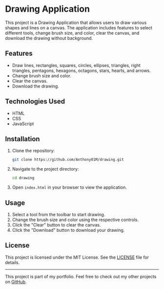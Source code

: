 # Drawing Application

This project is a Drawing Application that allows users to draw various shapes and lines on a canvas. The application includes features to select different tools, change brush size, and color, clear the canvas, and download the drawing without background.

## Features

- Draw lines, rectangles, squares, circles, ellipses, triangles, right triangles, pentagons, hexagons, octagons, stars, hearts, and arrows.
- Change brush size and color.
- Clear the canvas.
- Download the drawing.

## Technologies Used

- HTML
- CSS
- JavaScript

## Installation

1. Clone the repository:
    ```sh
    git clone https://github.com/Anthony01M/drawing.git
    ```
2. Navigate to the project directory:
    ```sh
    cd drawing
    ```
3. Open `index.html` in your browser to view the application.

## Usage

1. Select a tool from the toolbar to start drawing.
2. Change the brush size and color using the respective controls.
3. Click the "Clear" button to clear the canvas.
4. Click the "Download" button to download your drawing.

## License

This project is licensed under the MIT License. See the [LICENSE](LICENSE) file for details.

---

This project is part of my portfolio. Feel free to check out my other projects on [GitHub](https://github.com/Anthony01M).